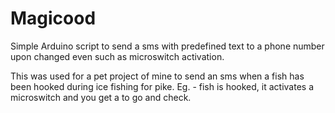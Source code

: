 # Magicood
Simple Arduino script to send a sms with predefined text to a phone number upon changed even such as microswitch activation.

This was used for a pet project of mine to send an sms when a fish has been hooked during ice fishing for pike.
Eg. - fish is hooked, it activates a microswitch and you get a to go and check.
